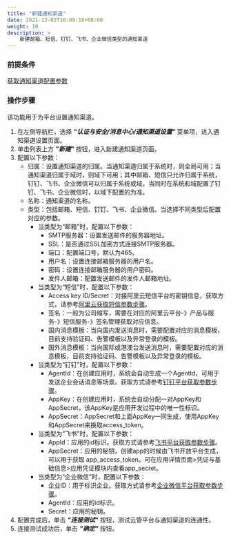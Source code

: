 ```yaml
---
title: "新建通知渠道"
date: 2021-12-02T16:09:18+08:00
weight: 10
description: >
    新建邮箱、短信、钉钉、飞书、企业微信类型的通知渠道
---
```


### 前提条件

[获取通知渠道配置参数](../config)


### 操作步骤

该功能用于为平台设置通知渠道。

1. 在左侧导航栏，选择 **_"认证与安全/消息中心/通知渠道设置"_** 菜单项，进入通知渠道设置页面。
2. 单击列表上方 **_"新建"_** 按钮，进入新建通知渠道页面。
2. 配置以下参数：
    - 归属：设置通知渠道的归属。当通知渠道归属于系统时，则全局可用；当通知渠道归属于域时，则域下可用；其中邮箱、短信只允许归属于系统，钉钉、飞书、企业微信可以归属于系统或域，当同时在系统和域配置了钉钉、飞书、企业微信时，以域下配置的为准。
    - 名称：通知渠道的名称。
    - 类型：包括邮箱、短信、钉钉、飞书、企业微信。当选择不同类型后配置对应的参数。
        - 当类型为“邮箱”时，配置以下参数：
            - SMTP服务器：设置发送邮件的服务器地址。
            - SSL：是否通过SSL加密方式连接SMTP服务器。
            - 端口：配置端口号，默认为465。
            - 用户名：设置连接邮箱服务器的用户名。
            - 密码：设置连接邮箱服务器的用户密码。
            - 发件人邮箱：配置发送邮件的发件人邮箱地址。
        - 当类型为“短信”时，配置以下参数：
            - Access key ID/Secret：对接阿里云短信平台的密钥信息，获取方式，请参考[阿里云获取短信参数步骤](../config/#阿里云获取短信参数步骤)。
            - 签名：一般为公司缩写，需要在对应的阿里云平台-》产品与服务-》短信服务-》签名管理获取对应信息。
            - 国内消息模板：当向国内发送消息时，需要配置对应的消息模板，目前支持验证码、告警模板以及异常登录的模板。
            - 国外消息模板：当向国际或港澳台发送消息时，需要配置对应的消息模板，目前支持验证码、告警模板以及异常登录的模板。
        - 当类型为“钉钉”时，配置以下参数：
            - AgentId：在创建应用时，系统会自动生成一个AgentId，可用于发送企业会话消息等场景。获取方式请参考[钉钉平台获取参数步骤](../config/#钉钉平台获取参数步骤)。
            - AppKey：在创建应用时，系统会自动分配一对AppKey和AppSecret，该AppKey是应用开发过程中的唯一性标识。
            - AppSecret：AppSecret和上面AppKey一同生成，使用AppKey和AppSecret来换取access_token。 
        - 当类型为“飞书”时，配置以下参数：
            - AppId：应用的id标识。获取方式请参考[飞书平台获取参数步骤](../config/#飞书平台获取参数步骤)。
            - AppSecret：应用的秘钥，创建app的时候由飞书开放平台生成，可以用于获取 app_access_token。可在应用详情页面>凭证与基础信息>应用凭证模块内查看app_secret。
        - 当类型为“企业微信”时，配置以下参数：
            - 企业ID：用于标识企业。获取方式请参考[企业微信平台获取参数步骤](../config/#企业微信平台获取参数步骤)。
            - AgentId：应用的id标识。
            - Secret：应用的秘钥。
3. 配置完成后，单击 **_"连接测试"_** 按钮，测试云管平台与通知渠道的连通性。
4. 连接测试成功后，单击 **_"确定"_** 按钮。